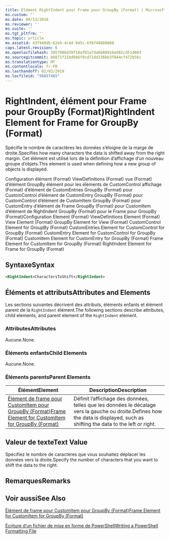 ```yaml
---
title: Élément RightIndent pour Frame pour GroupBy (Format) | Microsoft Docs
ms.custom: ''
ms.date: 09/13/2016
ms.reviewer: ''
ms.suite: ''
ms.tgt_pltfrm: ''
ms.topic: article
ms.assetid: 43f940db-62e9-4c4d-945c-6f6f48880868
caps.latest.revision: 6
ms.openlocfilehash: 395798bd39f18af01a7da6b88916ed82cd514003
ms.sourcegitcommit: b6871f21bd666f9cd71dd336bb3f844cf472b56c
ms.translationtype: MT
ms.contentlocale: fr-FR
ms.lasthandoff: 02/03/2019
ms.locfileid: "56857465"
---
```

# <a name="rightindent-element-for-frame-for-groupby-format"></a><span data-ttu-id="c6897-102">RightIndent, élément pour Frame pour GroupBy (Format)</span><span class="sxs-lookup"><span data-stu-id="c6897-102">RightIndent Element for Frame for GroupBy (Format)</span></span>

<span data-ttu-id="c6897-103">Spécifie le nombre de caractères les données s’éloigne de la marge de droite.</span><span class="sxs-lookup"><span data-stu-id="c6897-103">Specifies how many characters the data is shifted away from the right margin.</span></span> <span data-ttu-id="c6897-104">Cet élément est utilisé lors de la définition d’affichage d’un nouveau groupe d’objets.</span><span class="sxs-lookup"><span data-stu-id="c6897-104">This element is used when defining how a new group of objects is displayed.</span></span>

<span data-ttu-id="c6897-105">Configuration élément (Format) ViewDefinitions (Format) vue (Format) d’élément GroupBy élément pour les éléments de CustomControl affichage (Format) d’élément de CustomEntries GroupBy (Format) pour CustomControl d’élément de CustomEntry GroupBy (Format) pour CustomControl d’élément de CustomItem GroupBy (Format) pour CustomEntry d’élément de Frame GroupBy (Format) pour CustomItem d’élément de RightIndent GroupBy (Format) pour le Frame pour GroupBy (Format)</span><span class="sxs-lookup"><span data-stu-id="c6897-105">Configuration Element (Format) ViewDefinitions Element (Format) View Element (Format) GroupBy Element for View (Format) CustomControl Element for GroupBy (Format) CustomEntries Element for CustomControl for GroupBy (Format) CustomEntry Element for CustomControl for GroupBy (Format) CustomItem Element for CustomEntry for GroupBy (Format) Frame Element for CustomItem for GroupBy (Format) RightIndent Element for Frame for GroupBy (Format)</span></span>

## <a name="syntax"></a><span data-ttu-id="c6897-106">Syntaxe</span><span class="sxs-lookup"><span data-stu-id="c6897-106">Syntax</span></span>

```xml
<RightIndent>CharactersToShift</RightIndent>
```

## <a name="attributes-and-elements"></a><span data-ttu-id="c6897-107">Éléments et attributs</span><span class="sxs-lookup"><span data-stu-id="c6897-107">Attributes and Elements</span></span>

<span data-ttu-id="c6897-108">Les sections suivantes décrivent des attributs, éléments enfants et élément parent de la `RightIndent` élément.</span><span class="sxs-lookup"><span data-stu-id="c6897-108">The following sections describe attributes, child elements, and parent element of the `RightIndent` element.</span></span>

### <a name="attributes"></a><span data-ttu-id="c6897-109">Attributes</span><span class="sxs-lookup"><span data-stu-id="c6897-109">Attributes</span></span>

<span data-ttu-id="c6897-110">Aucune.</span><span class="sxs-lookup"><span data-stu-id="c6897-110">None.</span></span>

### <a name="child-elements"></a><span data-ttu-id="c6897-111">Éléments enfants</span><span class="sxs-lookup"><span data-stu-id="c6897-111">Child Elements</span></span>

<span data-ttu-id="c6897-112">Aucune.</span><span class="sxs-lookup"><span data-stu-id="c6897-112">None.</span></span>

### <a name="parent-elements"></a><span data-ttu-id="c6897-113">Éléments parents</span><span class="sxs-lookup"><span data-stu-id="c6897-113">Parent Elements</span></span>

|<span data-ttu-id="c6897-114">Élément</span><span class="sxs-lookup"><span data-stu-id="c6897-114">Element</span></span>|<span data-ttu-id="c6897-115">Description</span><span class="sxs-lookup"><span data-stu-id="c6897-115">Description</span></span>|
|-------------|-----------------|
|[<span data-ttu-id="c6897-116">Élément de frame pour CustomItem pour GroupBy (Format)</span><span class="sxs-lookup"><span data-stu-id="c6897-116">Frame Element for CustomItem for GroupBy (Format)</span></span>](./frame-element-for-customitem-for-groupby-format.md)|<span data-ttu-id="c6897-117">Définit l’affichage des données, telles que les données le décalage vers la gauche ou droite.</span><span class="sxs-lookup"><span data-stu-id="c6897-117">Defines how the data is displayed, such as shifting the data to the left or right.</span></span>|

## <a name="text-value"></a><span data-ttu-id="c6897-118">Valeur de texte</span><span class="sxs-lookup"><span data-stu-id="c6897-118">Text Value</span></span>

<span data-ttu-id="c6897-119">Spécifiez le nombre de caractères que vous souhaitez déplacer les données vers la droite.</span><span class="sxs-lookup"><span data-stu-id="c6897-119">Specify the number of characters that you want to shift the data to the right.</span></span>

## <a name="remarks"></a><span data-ttu-id="c6897-120">Remarques</span><span class="sxs-lookup"><span data-stu-id="c6897-120">Remarks</span></span>

## <a name="see-also"></a><span data-ttu-id="c6897-121">Voir aussi</span><span class="sxs-lookup"><span data-stu-id="c6897-121">See Also</span></span>

[<span data-ttu-id="c6897-122">Élément de frame pour CustomItem pour GroupBy (Format)</span><span class="sxs-lookup"><span data-stu-id="c6897-122">Frame Element for CustomItem for GroupBy (Format)</span></span>](./frame-element-for-customitem-for-groupby-format.md)

[<span data-ttu-id="c6897-123">Écriture d’un fichier de mise en forme de PowerShell</span><span class="sxs-lookup"><span data-stu-id="c6897-123">Writing a PowerShell Formatting File</span></span>](./writing-a-powershell-formatting-file.md)
